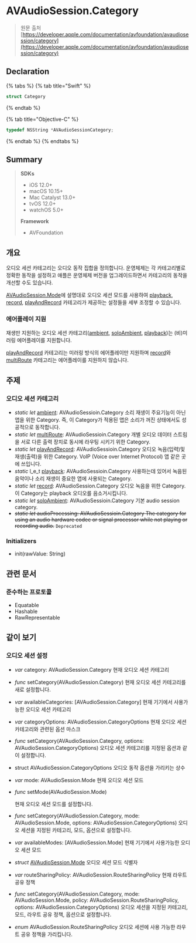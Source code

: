 # AVAudioSession.Category

> 원문 출처  
> [https://developer.apple.com/documentation/avfoundation/avaudiosession/category](https://developer.apple.com/documentation/avfoundation/avaudiosession/category)

## Declaration

{% tabs %}
{% tab title="Swift" %}
```swift
struct Category
```
{% endtab %}

{% tab title="Objective-C" %}
```objectivec
typedef NSString *AVAudioSessionCategory;
```
{% endtab %}
{% endtabs %}

## Summary

> **SDKs**
>
> * iOS 12.0+
> * macOS 10.15+
> * Mac Catalyst 13.0+
> * tvOS 12.0+
> * watchOS 5.0+
>
> **Framework**
>
> * AVFoundation

## 개요

오디오 세션 카테고리는 오디오 동작 집합을 정의합니다. 운영체제는 각 카테고리별로 정확한 동작을 설정하고 애플은 운영체제 버전을 업그레이드하면서 카테고리의 동작을 개선할 수도 있습니다.

[AVAudioSession.Mode](../avaudiosession.mode.md)에 설명대로 오디오 세션 모드를 사용하여 [playback](playback.md), [record](record.md), [playAndRecord](playandrecord.md) 카테고리가 제공하는 설정들을 세부 조정할 수 있습니다.



### 에어플레이 지원

재생만 지원하는 오디오 세션 카테고리\([ambient](ambient.md), [soloAmbient](soloambient.md), [playback](playback.md)\)는 \(비\)미러링 에어플레이를 지원합니다.

[playAndRecord](playandrecord.md) 카테고리는 미러링 방식의 에어플레이만 지원하며 [record](record.md)와 [multiRoute](untitled.md) 카테고리는 에어플레이를 지원하지 않습니다.

## 주제

### 오디오 세션 카테고리

* _static_ _let_ [ambient](ambient.md): AVAudioSessioin.Category 소리 재생이 주요기능이 아닌 앱을 위한 Category. 즉, 이 Category가 적용된 앱은 소리가 꺼진 상태에서도 성공적으로 동작합니다.
* _static_ _let_ [multiRoute](untitled.md): AVAudioSessioin.Category 개별 오디오 데이터 스트림을 서로 다른 출력 장치로 동시에 라우팅 시키기 위한 Category.
* _static_ _let_ [playAndRecord](playandrecord.md): AVAudioSessioin.Category 오디오 녹음\(입력\)및 재생\(출력\)을 위한 Category. VoIP \(Voice over Internet Protocol\) 앱 같은 곳에 쓰입니다.
* _static_ l_e_t [playback](playback.md): AVAudioSessioin.Category 사용하는데 있어서 녹음된 음악이나 소리 재생이 중요한 앱에 사용되는 Category.
* _static_ _let_ [record](record.md): AVAudioSession.Category 오디오 녹음을 위한 Category. 이 Category는 playback 오디오를 음소거시킵니다.
* _static_ _let_ [soloAmbient](soloambient.md): AVAudioSessioin.Category 기본 audio session category.
* ~~_static_ _let_ audioProcessing: AVAudioSessioin.Category The category for using an audio hardware codec or signal processor while not playing or recording audio.~~ `Deprecated`

### Initializers

* init\(rawValue: String\)



## 관련 문서

### 준수하는 프로토콜

* Equatable
* Hashable
* RawRepresentable

## 같이 보기

### 오디오 세션 설정 <a id="configuring-the-audio-session"></a>

* _var_ category: AVAudioSession.Category 현재 오디오 세션 카테고리
* _func_ setCategory\(AVAudioSession.Category\) 현재 오디오 세션 카테고리를 새로 설정합니다.
* _var_ availableCategories: \[AVAudioSession.Category\] 현재 기기에서 사용가능한 오디오 세션 카테고리
* _var_ categoryOptions: AVAudioSession.CategoryOptions 현재 오디오 세션 카테고리와 관련된 옵션 마스크
* _func_ setCategory\(AVAudioSession.Category, options: AVAudioSession.CategoryOptions\) 오디오 세션 카테고리를 지정된 옵션과 같이 설정합니다.
* struct AVAudioSession.CategoryOptions 오디오 동작 옵션을 가리키는 상수
* _var_ mode: AVAudioSession.Mode 현재 오디오 세션 모드
* _func_ setMode\(AVAudioSession.Mode\)

  현재 오디오 세션 모드를 설정합니다.

* _func_ setCategory\(AVAudioSession.Category, mode: AVAudioSession.Mode, options: AVAudioSession.CategoryOptions\) 오디오 세션을 지정된 카테고리, 모드, 옵션으로 설정합니다.
* _var_ availableModes: \[AVAudioSession.Mode\] 현재 기기에서 사용가능한 오디오 세션 모드
* _struct_ [AVAudioSession.Mode](../avaudiosession.mode.md) 오디오 세션 모드 식별자
* _var_ routeSharingPolicy: AVAudioSession.RouteSharingPolicy 현재 라우트 공유 정책
* _func_ setCategory\(AVAudioSession.Category, mode: AVAudioSession.Mode, policy: AVAudioSession.RouteSharingPolicy, options: AVAudioSession.CategoryOptions\) 오디오 세션을 지정된 카테고리, 모드, 라우트 공유 정책, 옵션으로 설정합니다.
* _enum_ AVAudioSession.RouteSharingPolicy 오디오 세션에 사용 가능한 라우트 공유 정책을 가리킵니다.

